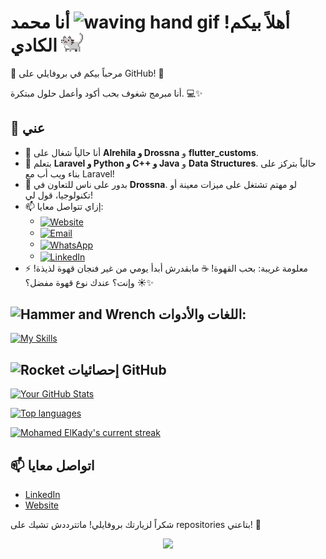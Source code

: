 # أهلاً بيكم! <img src="https://user-images.githubusercontent.com/72663882/171687151-bb31c996-c9d2-49c8-b593-734946893b23.gif" alt="waving hand gif" aria-hidden="true" width="40" /> أنا محمد الكادي <a href="https://elmoparmg.com"><img src="cat.gif" width="35" alt="animated cat"/></a>

🌟 مرحباً بيكم في بروفايلي على GitHub! 🎉

أنا مبرمج شغوف بحب أكود وأعمل حلول مبتكرة. 💻✨

## 🌟 عني

- 🔭 أنا حالياً شغال على **Alrehila و Drossna** و **flutter_customs**.
- 🌱 بتعلم **Laravel و Python و C++ و Java** و **Data Structures**. حالياً بتركز على بناء ويب أب مع Laravel!
- 👯 بدور على ناس للتعاون في **Drossna**. لو مهتم تشتغل على ميزات معينة أو تكنولوجيا، قول لي!
- 📫 إزاي تتواصل معايا:
  - <a href="https://elmoparmg.com" title="Portfolio"><img alt="Website" src="https://img.shields.io/badge/website-f59042?style=for-the-badge&logo=About.me&logoColor=white" height="30" align="center"/></a>
  - <a href="mailto:mohamed@elmoparmg.com" title="Email"><img alt="Email" src="https://img.shields.io/badge/Gmail-D14836?style=for-the-badge&logo=gmail&logoColor=white" height="30" align="center"/></a>
  - <a href="https://wa.me/+201021207569" title="WhatsApp"><img alt="WhatsApp" src="https://img.shields.io/badge/WhatsApp-25D366?style=for-the-badge&logo=whatsapp&logoColor=white" height="30" align="center"/></a>
  - <a href="https://www.linkedin.com/in/kadyx/"><img alt="LinkedIn" src="https://img.shields.io/static/v1?message=LinkedIn&logo=linkedin&label=&color=0077B5&logoColor=white&style=for-the-badge" height="30" align="center"/></a>
- ⚡ معلومة غريبة: بحب القهوة! ☕ مابقدرش أبدأ يومي من غير فنجان قهوة لذيذة! وإنت؟ عندك نوع قهوة مفضل؟ ☀️✨

## <img src="https://raw.githubusercontent.com/Tarikul-Islam-Anik/Animated-Fluent-Emojis/master/Emojis/Objects/Hammer%20and%20Wrench.png" alt="Hammer and Wrench" width="30" height="30" /> اللغات والأدوات:
[![My Skills](https://skillicons.dev/icons?i=html,css,js,dart,flutter,php,laravel,python,mysql,docker,mongodb,firebase,md,git,github,vscode,postman,stackoverflow&perline=15)](#)

## <img src="https://raw.githubusercontent.com/Tarikul-Islam-Anik/Animated-Fluent-Emojis/master/Emojis/Travel%20and%20places/Rocket.png" alt="Rocket" width="30" height="30" /> إحصائيات GitHub

[![Your GitHub Stats](https://github-readme-stats.vercel.app/api?username=kady-x&count_private=true&show_icons=true&theme=radical)](#)

[![Top languages](https://github-readme-mwendwa.vercel.app/api/top-langs/?username=kady-x&count_private=true&show_icons=true&theme=radical)](#)

[![Mohamed ElKady's current streak](https://streak-stats.demolab.com/?user=kady-x&count_private=true&show_icons=true&theme=radical)](#)

## 📫 اتواصل معايا

- [LinkedIn](https://www.linkedin.com/in/kadyx/)
- [Website](https://www.elmoparmg.com)

شكراً لزيارتك بروفايلي! ماتترددش تشيك على repositories بتاعتي! 🌈

<p align="center">
     <img src="https://capsule-render.vercel.app/api?type=waving&color=gradient&height=150&section=footer"/>
</p>

